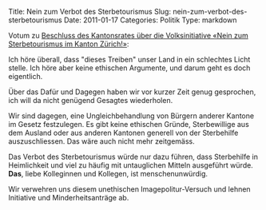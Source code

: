 Title: Nein zum Verbot des Sterbetourismus
Slug: nein-zum-verbot-des-sterbetourismus
Date: 2011-01-17
Categories: Politik
Type: markdown

Votum zu [Beschluss des Kantonsrates über die Volksinitiative «Nein zum Sterbetourismus im Kanton Zürich!»](http://www.kantonsrat.zh.ch/Geschaeft_Details.aspx?ID=456a27cb-6d96-448c-a4ed-69d603355822):

Ich höre überall, dass "dieses Treiben" unser Land in ein schlechtes Licht stelle. Ich höre aber keine ethischen Argumente, und darum geht es doch eigentlich.

Über das Dafür und Dagegen haben wir vor kurzer Zeit genug gesprochen, ich will da nicht genügend Gesagtes wiederholen.

Wir sind dagegen, eine Ungleichbehandlung von Bürgern anderer Kantone im Gesetz festzulegen. Es gibt keine ethischen Gründe, Sterbewillige aus dem Ausland oder aus anderen Kantonen generell von der Sterbehilfe auszuschliessen. Das wäre auch nicht mehr zeitgemäss.

Das Verbot des Sterbetourismus würde nur dazu führen, dass Sterbehilfe in Heimlichkeit und viel zu häufig mit untauglichen Mitteln ausgeführt würde. **Das**, liebe Kolleginnen und Kollegen, ist menschenunwürdig.

Wir verwehren uns diesem unethischen Imagepolitur-Versuch und lehnen Initiative und Minderheitsanträge ab.
